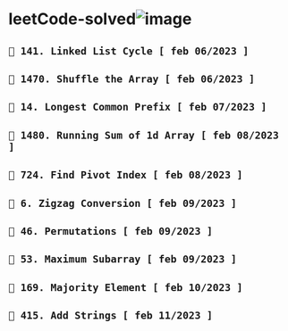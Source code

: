 # leetCode-solved![image](https://user-images.githubusercontent.com/118621709/216879167-a350210a-bc7b-4ef7-bb76-ab9d82bf3e7c.png)

## ``` 📌 141. Linked List Cycle [ feb 06/2023 ] ```

## ``` 📌 1470. Shuffle the Array [ feb 06/2023 ] ```

## ``` 📌 14. Longest Common Prefix [ feb 07/2023 ] ```

## ``` 📌 1480. Running Sum of 1d Array [ feb 08/2023 ] ```

## ``` 📌 724. Find Pivot Index [ feb 08/2023 ] ```

## ``` 📌 6. Zigzag Conversion [ feb 09/2023 ] ```

## ``` 📌 46. Permutations [ feb 09/2023 ] ```

## ``` 📌 53. Maximum Subarray [ feb 09/2023 ] ```

## ``` 📌 169. Majority Element [ feb 10/2023 ] ```

## ``` 📌 415. Add Strings [ feb 11/2023 ] ```



